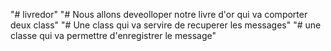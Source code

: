 "# livredor" 
"# Nous allons deveolloper notre livre d'or  qui va comporter deux class"
"# Une class qui va servire de recuperer les messages"
"# une classe qui va permettre d'enregistrer le message"
